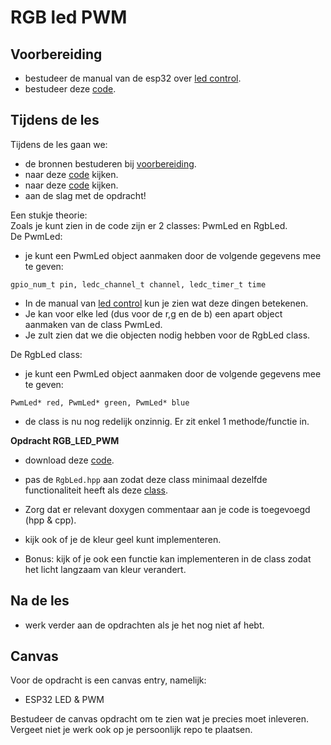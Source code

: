 # RGB led PWM

## Voorbereiding
- bestudeer de manual van de esp32 over [led control](https://docs.espressif.com/projects/esp-idf/en/stable/esp32/api-reference/peripherals/ledc.html).
- bestudeer deze [code](../../software/CYD/PwmLed/). 

## Tijdens de les
Tijdens de les gaan we:
- de bronnen bestuderen bij [voorbereiding](#Voorbereiding). 
- naar deze [code](../../software/CYD/PwmLed/) kijken. 
- naar deze [code](../../software/CYD/RgbPwmLed/) kijken. 
- aan de slag met de opdracht! 

Een stukje theorie:  
Zoals je kunt zien in de code zijn er 2 classes: PwmLed en RgbLed.  
De PwmLed:
  - je kunt een PwmLed object aanmaken door de volgende gegevens mee te geven:
  
```gpio_num_t pin, ledc_channel_t channel, ledc_timer_t time```

- In de manual van [led control](https://docs.espressif.com/projects/esp-idf/en/stable/esp32/api-reference/peripherals/ledc.html) kun je zien wat deze dingen betekenen. 
- Je kan voor elke led (dus voor de r,g en de b) een apart object aanmaken van de class PwmLed. 
- Je zult zien dat we die objecten nodig hebben voor de RgbLed class.

De RgbLed class:
- je kunt een PwmLed object aanmaken door de volgende gegevens mee te geven:

```PwmLed* red, PwmLed* green, PwmLed* blue```

- de class is nu nog redelijk onzinnig. Er zit enkel 1 methode/functie in. 
  
**Opdracht RGB_LED_PWM**
- download deze [code](../../software/CYD/RgbPwmLed/). 
- pas de ```RgbLed.hpp``` aan zodat deze class minimaal dezelfde functionaliteit heeft als deze [class](../../software/CYD/RgbLed/main/RgbLed.hpp).
- Zorg dat er relevant doxygen commentaar aan je code is toegevoegd (hpp & cpp). 

- kijk ook of je de kleur geel kunt implementeren. 
- Bonus: kijk of je ook een functie kan implementeren in de class zodat het licht langzaam van kleur verandert. 

## Na de les
- werk verder aan de opdrachten als je het nog niet af hebt. 

## Canvas

Voor de opdracht is een canvas entry, namelijk:
  - ESP32 LED & PWM

Bestudeer de canvas opdracht om te zien wat je precies moet inleveren. Vergeet niet je werk ook op je persoonlijk repo te plaatsen.


